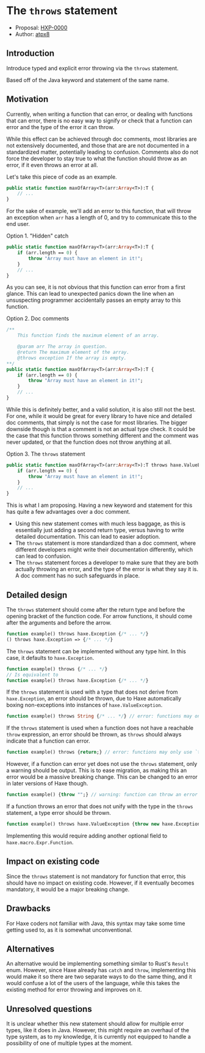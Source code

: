 # The `throws` statement

* Proposal: [HXP-0000](0000-throws-statement.md)
* Author: [atpx8](https://github.com/SomeoneSom)

## Introduction

Introduce typed and explicit error throwing via the `throws` statement.

Based off of the Java keyword and statement of the same name.

## Motivation

Currently, when writing a function that can error, or dealing with functions
that can error, there is  no easy way to signify or check that a function can error
and the type of the error it can throw.

While this effect can be achieved through doc comments, most libraries are not
extensively documented, and those that are are not documented in a standardized
matter, potentially leading to confusion. Comments also do not force the developer
to stay true to what the function should throw as an error, if it even throws an
error at all.

Let's take this piece of code as an example.
```haxe
public static function maxOfArray<T>(arr:Array<T>):T {
    // ...
}
```

For the sake of example, we'll add an error to this function, that will throw
an exception when `arr` has a length of 0, and try to communicate this to the
end user.

Option 1. "Hidden" catch
```haxe
public static function maxOfArray<T>(arr:Array<T>):T {
    if (arr.length == 0) {
        throw "Array must have an element in it!";
    }
    // ...
}
```
As you can see, it is not obvious that this function can error from a first glance.
This can lead to unexpected panics down the line when an unsuspecting programmer
accidentally passes an empty array to this function.

Option 2. Doc comments
```haxe
/**
    This function finds the maximum element of an array.

    @param arr The array in question.
    @return The maximum element of the array.
    @throws exception If the array is empty.
**/
public static function maxOfArray<T>(arr:Array<T>):T {
    if (arr.length == 0) {
        throw "Array must have an element in it!";
    }
    // ...
}
```
While this is definitely better, and a valid solution, it is also still not the best.
For one, while it would be great for every library to have nice and detailed doc
comments, that simply is not the case for most libraries. The bigger downside though
is that a comment is not an actual type check. It could be the case that this function
throws something different and the comment was never updated, or that the function
does not throw anything at all.

Option 3. The `throws` statement
```haxe
public static function maxOfArray<T>(arr:Array<T>):T throws haxe.ValueException {
    if (arr.length == 0) {
        throw "Array must have an element in it!";
    }
    // ...
}
```
This is what I am proposing. Having a new keyword and statement for this has quite
a few advantages over a doc comment.

- Using this new statement comes with much less baggage, as this is essentially just adding
a second return type, versus having to write detailed documentation. This can lead to easier adoption.
- The `throws` statement is more standardized than a doc comment, where different developers
might write their documentation differently, which can lead to confusion.
- The `throws` statement forces a developer to make sure that they are both actually
throwing an error, and the type of the error is what they say it is. A doc comment has no
such safeguards in place.

## Detailed design

The `throws` statement should come after the return type and before the opening bracket
of the function code. For arrow functions, it should come after the arguments and before
the arrow.

```haxe
function example() throws haxe.Exception {/* ... */}
() throws haxe.Exception => {/* ... */}
```

The `throws` statement can be implemented without any type hint. In this case, it defaults
to `haxe.Exception`.
```haxe
function example() throws {/* ... */}
// Is equivalent to
function example() throws haxe.Exception {/* ... */}
```

If the `throws` statement is used with a type that does not derive from `haxe.Exception`,
an error should be thrown, due to Haxe automatically boxing non-exceptions into instances
of `haxe.ValueException`.
```haxe
function example() throws String {/* ... */} // error: functions may only throw types that derive from `haxe.Exception`
```

If the `throws` statement is used when a function does not have a reachable `throw` expression,
an error should be thrown, as `throws` should always indicate that a function can error.
```haxe
function example() throws {return;} // error: functions may only use `throws` when they can throw an error
```

However, if a function can error yet does not use the `throws` statement, only a warning
should be output. This is to ease migration, as making this an error would be a massive
breaking change. This can be changed to an error in later versions of Haxe though.
```haxe
function example() {throw "";} // warning: function can throw an error yet does not use the `throws` statement
```

If a function throws an error that does not unify with the type in the `throws` statement,
a type error should be thrown.
```haxe
function example() throws haxe.ValueException {throw new haxe.Exception("")} // error: haxe.Exception should be haxe.ValueException
```

Implementing this would require adding another optional field to `haxe.macro.Expr.Function`.

## Impact on existing code

Since the `throws` statement is not mandatory for function that error, this should have
no impact on existing code. However, if it eventually becomes mandatory, it would
be a major breaking change.

## Drawbacks

For Haxe coders not familiar with Java, this syntax may take some time getting used to,
as it is somewhat unconventional.

## Alternatives

An alternative would be implementing something similar to Rust's `Result` enum.
However, since Haxe already has `catch` and `throw`, implementing this would
make it so there are two separate ways to do the same thing, and it would confuse
a lot of the users of the language, while this takes the existing method
for error throwing and improves on it.

## Unresolved questions

It is unclear whether this new statement should allow for multiple error types, like it does
in Java. However, this might require an overhaul of the type system, as to my knowledge, it
is currently not equipped to handle a possibility of one of multiple types at the moment.

